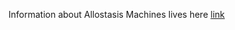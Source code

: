 Information about Allostasis Machines lives here  [link](https://github.com/Orthogonal-Research-Lab/Meta-brain-Models/tree/master/Allostasis%20Machines) 
